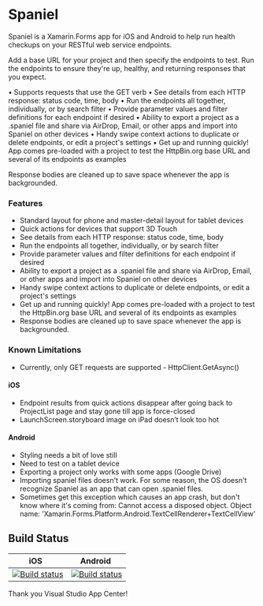 # Spaniel
Spaniel is a Xamarin.Forms app for iOS and Android to help run health checkups on your RESTful web service endpoints.  

Add a base URL for your project and then specify the endpoints to test. Run the endpoints to ensure they're up, healthy, and returning responses that you expect.

• Supports requests that use the GET verb
• See details from each HTTP response: status code, time, body
• Run the endpoints all together, individually, or by search filter
• Provide parameter values and filter definitions for each endpoint if desired
• Ability to export a project as a .spaniel file and share via AirDrop, Email, or other apps and import into Spaniel on other devices
• Handy swipe context actions to duplicate or delete endpoints, or edit a project's settings
• Get up and running quickly! App comes pre-loaded with a project to test the HttpBin.org base URL and several of its endpoints as examples

Response bodies are cleaned up to save space whenever the app is backgrounded.


### Features
 - Standard layout for phone and master-detail layout for tablet devices
 - Quick actions for devices that support 3D Touch
 - See details from each HTTP response: status code, time, body
 - Run the endpoints all together, individually, or by search filter
 - Provide parameter values and filter definitions for each endpoint if desired
 - Ability to export a project as a .spaniel file and share via AirDrop, Email, or other apps and import into Spaniel on other devices
 - Handy swipe context actions to duplicate or delete endpoints, or edit a project's settings
 - Get up and running quickly! App comes pre-loaded with a project to test the HttpBin.org base URL and several of its endpoints as examples
 - Response bodies are cleaned up to save space whenever the app is backgrounded.


### Known Limitations 
 - Currently, only GET requests are supported - HttpClient.GetAsync()

#### iOS
 - Endpoint results from quick actions disappear after going back to ProjectList page and stay gone till app is force-closed
 - LaunchScreen.storyboard image on iPad doesn’t look too hot
 
#### Android
 - Styling needs a bit of love still
 - Need to test on a tablet device
 - Exporting a project only works with some apps (Google Drive)
 - Importing spaniel files doesn't work. For some reason, the OS doesn't recognize Spaniel as an app that can open .spaniel files.
 - Sometimes get this exception which causes an app crash, but don't know where it's coming from: Cannot access a disposed object. Object name: 'Xamarin.Forms.Platform.Android.TextCellRenderer+TextCellView'


## Build Status 
| iOS           | Android       |
| ------------- | ------------- |
| [![Build status](https://build.appcenter.ms/v0.1/apps/8edd5bde-f44e-4474-89d8-7c13fbb9f365/branches/master/badge)](https://appcenter.ms) | [![Build status](https://build.appcenter.ms/v0.1/apps/d6ce6820-4683-4d5f-ad51-2f2e633453ed/branches/master/badge)](https://appcenter.ms)  |

Thank you Visual Studio App Center!
